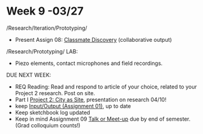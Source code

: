 # Week 9 -03/27

/Research/Iteration/Prototyping/
* Present Assign 08: [Classmate Discovery](classmate_discovery.md) (collaborative output)

/Research/Prototyping/
LAB:
* Piezo elements, contact microphones and field recordings. 


DUE NEXT WEEK:
* REQ Reading: Read and respond to article of your choice, related to your Project 2 research. Post on site. 
* Part I [Project 2: City as Site](city_as_site.md), presentation on research 04/10! 
* keep [Input/Output (Assignment 01),](constant_inputoutput.md) up to date  
* Keep sketchbook log updated
* Keep in mind Assignment 09 [Talk or Meet-up](visit_talk_meetup.md) due by end of semester. (Grad colloquium counts!)
